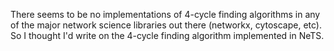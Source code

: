 There seems to be no implementations of 4-cycle finding algorithms in any of the major network science libraries out there (networkx, cytoscape, etc).
So I thought I'd write on the 4-cycle finding algorithm implemented in NeTS.
